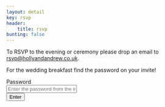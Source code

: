 ```yaml
---
layout: detail
key: rsvp
header:
    title: rsvp
bunting: false
---
```


<p class="rsvpindex">
  To RSVP to the evening or ceremony please drop an email to <a href="mailto:rsvp@hollyandandrew.co.uk">rsvp@hollyandandrew.co.uk</a>.
</p>

<p class="rsvpindex">
  For the wedding breakfast find the password on your invite!
</p>

<form class="form-horizontal" id="passform">
  <div class="form-group">
    <label for="password" class="col-sm-4 control-label">Password</label>
    <div class="col-sm-4">
      <input type="text" class="form-control" id="password" placeholder="Enter the password from the invite!">
      <span id="error"></span>
    </div>
  </div>
  <div class="form-group">
    <div class="col-sm-offset-4 col-sm-2">
      <input type="button" class="form-control" id="submit" value="Enter">
    </div>
  </div>
</form>
<div id="viparea">
</div>
